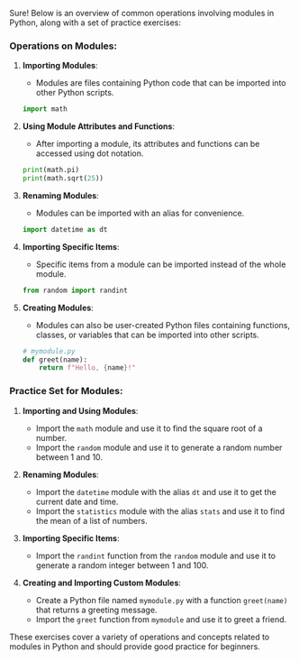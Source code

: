 Sure! Below is an overview of common operations involving modules in Python, along with a set of practice exercises:

### Operations on Modules:

1. **Importing Modules**:
   - Modules are files containing Python code that can be imported into other Python scripts.
   ```python
   import math
   ```

2. **Using Module Attributes and Functions**:
   - After importing a module, its attributes and functions can be accessed using dot notation.
   ```python
   print(math.pi)
   print(math.sqrt(25))
   ```

3. **Renaming Modules**:
   - Modules can be imported with an alias for convenience.
   ```python
   import datetime as dt
   ```

4. **Importing Specific Items**:
   - Specific items from a module can be imported instead of the whole module.
   ```python
   from random import randint
   ```

5. **Creating Modules**:
   - Modules can also be user-created Python files containing functions, classes, or variables that can be imported into other scripts.
   ```python
   # mymodule.py
   def greet(name):
       return f"Hello, {name}!"
   ```

### Practice Set for Modules:

1. **Importing and Using Modules**:
   - Import the `math` module and use it to find the square root of a number.
   - Import the `random` module and use it to generate a random number between 1 and 10.

2. **Renaming Modules**:
   - Import the `datetime` module with the alias `dt` and use it to get the current date and time.
   - Import the `statistics` module with the alias `stats` and use it to find the mean of a list of numbers.

3. **Importing Specific Items**:
   - Import the `randint` function from the `random` module and use it to generate a random integer between 1 and 100.

4. **Creating and Importing Custom Modules**:
   - Create a Python file named `mymodule.py` with a function `greet(name)` that returns a greeting message.
   - Import the `greet` function from `mymodule` and use it to greet a friend.

These exercises cover a variety of operations and concepts related to modules in Python and should provide good practice for beginners.